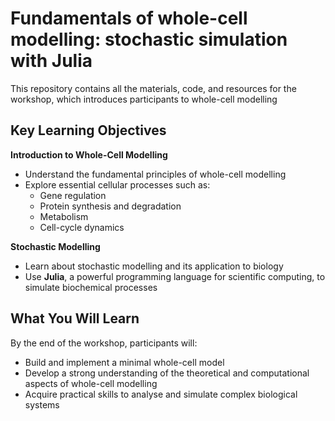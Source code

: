 # Fundamentals of whole-cell modelling: stochastic simulation with Julia 
This repository contains all the materials, code, and resources for the workshop, which introduces participants to whole-cell modelling

## Key Learning Objectives
**Introduction to Whole-Cell Modelling**
   - Understand the fundamental principles of whole-cell modelling
   - Explore essential cellular processes such as:
     - Gene regulation
     - Protein synthesis and degradation
     - Metabolism
     - Cell-cycle dynamics

**Stochastic Modelling**
   - Learn about stochastic modelling and its application to biology
   - Use **Julia**, a powerful programming language for scientific computing, to simulate biochemical processes

## What You Will Learn
By the end of the workshop, participants will:
- Build and implement a minimal whole-cell model
- Develop a strong understanding of the theoretical and computational aspects of whole-cell modelling
- Acquire practical skills to analyse and simulate complex biological systems
